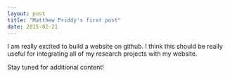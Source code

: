 ```yaml
---
layout: post
title: "Matthew Priddy's first post"
date: 2015-02-21
---
```


I am really excited to build a website on github.  I think this should be really useful for integrating all of my research projects with my website.

Stay tuned for additional content!
